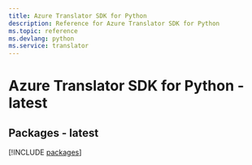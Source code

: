 ```yaml
---
title: Azure Translator SDK for Python
description: Reference for Azure Translator SDK for Python
ms.topic: reference
ms.devlang: python
ms.service: translator
---
```

# Azure Translator SDK for Python - latest
## Packages - latest
[!INCLUDE [packages](translator-index.md)]

